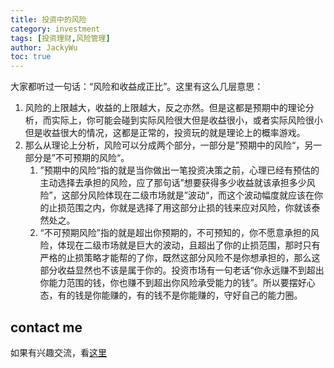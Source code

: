 ```yaml
---
title: 投资中的风险
category: investment
tags: [投资理财,风险管理]
author: JackyWu
toc: true
---
```


大家都听过一句话：“风险和收益成正比”。这里有这么几层意思：

1. 风险的上限越大，收益的上限越大，反之亦然。但是这都是预期中的理论分析，而实际上，你可能会碰到实际风险很大但是收益很小，或者实际风险很小但是收益很大的情况，这都是正常的，投资玩的就是理论上的概率游戏。
2. 那么从理论上分析，风险可以分成两个部分，一部分是”预期中的风险“，另一部分是”不可预期的风险“。
   1. ”预期中的风险“指的就是当你做出一笔投资决策之前，心理已经有预估的主动选择去承担的风险，应了那句话”想要获得多少收益就该承担多少风险”，这部分风险体现在二级市场就是”波动“，而这个波动幅度就应该在你的止损范围之内，你就是选择了用这部分止损的钱来应对风险，你就该泰然处之。
   2. “不可预期风险”指的就是超出你预期的，不可预知的，你不愿意承担的风险，体现在二级市场就是巨大的波动，且超出了你的止损范围，那时只有严格的止损策略才能帮的了你，既然这部分风险不是你想承担的，那么这部分收益显然也不该是属于你的。投资市场有一句老话“你永远赚不到超出你能力范围的钱，你也赚不到超出你风险承受能力的钱”。所以要摆好心态，有的钱是你能赚的，有的钱不是你能赚的，守好自己的能力圈。

## contact me

如果有兴趣交流，看[这里](/contact/)

